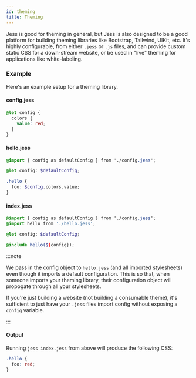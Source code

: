 ```yaml
---
id: theming
title: Theming
---
```


Jess is good for theming in general, but Jess is also designed to be a good platform for building theming libraries like Bootstrap, Tailwind, UIKit, etc. It's highly configurable, from either `.jess` or `.js` files, and can provide custom static CSS for a down-stream website, or be used in "live" theming for applications like white-labeling.

### Example

Here's an example setup for a theming library.

#### config.jess

```scss
@let config {
  colors {
    value: red;
  }
}
```
#### hello.jess
```scss
@import { config as defaultConfig } from './config.jess';

@let config: $defaultConfig;

.hello {
  foo: $config.colors.value;
}
```
#### index.jess
```scss
@import { config as defaultConfig } from './config.jess';
@import hello from './hello.jess';

@let config: $defaultConfig;

@include hello(${config});
```
:::note

We pass in the config object to `hello.jess` (and all imported stylesheets) even though it imports a default configuration. This is so that, when someone imports your theming library, their configuration object will propogate through all your stylesheets.

If you're just building a website (not building a consumable theme), it's sufficient to just have your `.jess` files import config without exposing a `config` variable.

:::

#### Output

Running `jess index.jess` from above will produce the following CSS:
```css
.hello {
  foo: red;
}
```